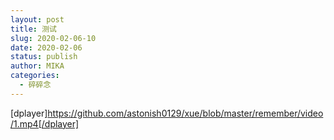 ```yaml
---
layout: post
title: 测试
slug: 2020-02-06-10
date: 2020-02-06
status: publish
author: MIKA
categories: 
  - 碎碎念
---
```


[dplayer]https://github.com/astonish0129/xue/blob/master/remember/video/1.mp4[/dplayer]
